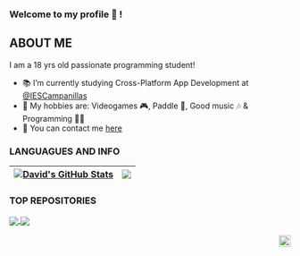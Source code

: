 ### Welcome to my profile 👋 !

## ABOUT ME

I am a 18 yrs old passionate programming student!
- 📚 I’m currently studying Cross-Platform App Development at [@IESCampanillas](https://github.com/iescampanillas)
- 👾 My hobbies are: Videogames 🎮, Paddle 🎾, Good music 🎶 & Programming 👨‍💻
- 💬 You can contact me [here](mailto:antunezdavid2003@gmail.com)

<!--
**DavidAntunezPerez/DavidAntunezPerez** is a ✨ _special_ ✨ repository because its `README.md` (this file) appears on your GitHub profile.

Here are some ideas to get you started:

- 🔭 I’m currently working on ...
- 🌱 I’m currently learning ...
- 👯 I’m looking to collaborate on ...
- 🤔 I’m looking for help with ...
- 💬 Ask me about ...
- 📫 How to reach me: ...
- 😄 Pronouns: ...
- ⚡ Fun fact: ...
-->
### LANGUAGUES AND INFO

| <a href="https://github.com/DavidAntunezPerez/"><img align="center" src="https://github-readme-stats.vercel.app/api?username=DavidAntunezPerez&show_icons=true&include_all_commits=true&theme=default&hide_border=true" alt="David's GitHub Stats" /></a> | <a href="https://github.com/DavidAntunezPerez"><img align="center" src="https://github-readme-stats.vercel.app/api/top-langs/?username=DavidAntunezPerez&layout=compact&theme=default&hide_border=true" /></a> |
| ------------- | ------------- |

### TOP REPOSITORIES

<a href="https://github.com/DavidAntunezPerez/programming_exercises">
  <img align="center" src="https://github-readme-stats.vercel.app/api/pin?username=DavidAntunezPerez&repo=programming_exercises&theme=default" /> </a> <a href="https://github.com/DavidAntunezPerez/halloween">
  <img align="center" src="https://github-readme-stats.vercel.app/api/pin/?username=DavidAntunezPerez&repo=halloween&theme=default" />
</a>
<br />
<br />

<a href="https://twitter.com/antu_49">
  <img align="right" alt="DavidAntunezPerez | Twitter" width="21px" src="https://raw.githubusercontent.com/anuraghazra/anuraghazra/master/assets/twitter.svg" />
</a>
